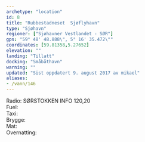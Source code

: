 ```yaml
---
archetype: "location"
id: 8
title: "Rubbestadneset  Sjøflyhavn"
type: "Sjøhavn"
regioner: ["Sjøhavner Vestlandet - SØR"]
gps: "59° 48' 48.888\", 5° 16' 35.472\""
coordinates: [59.81358,5.27652]
elevation: ""
landing: "Tillatt"
docking: "Småbåthavn"
warning: ""
updated: "Sist oppdatert 9. august 2017 av mikael"
aliases:
- /vann/146
---
```


Radio:  SØRSTOKKEN INFO 120,20\
Fuel:\
Taxi:\
Brygge:\
Mat:\
Overnatting:
